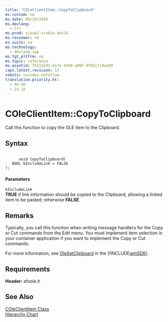 ```yaml
---
title: "COleClientItem::CopyToClipboard"
ms.custom: na
ms.date: 09/19/2016
ms.devlang: 
  - C++
ms.prod: visual-studio-dev14
ms.reviewer: na
ms.suite: na
ms.technology: 
  - devlang-cpp
ms.tgt_pltfrm: na
ms.topic: reference
ms.assetid: f5211e32-d17e-4269-a98f-8f82cfc0ad49
caps.latest.revision: 13
robots: noindex,nofollow
translation.priority.ht: 
  - de-de
  - ja-jp
---
```

# COleClientItem::CopyToClipboard
Call this function to copy the OLE item to the Clipboard.  
  
## Syntax  
  
```  
  
      void CopyToClipboard(  
   BOOL bIncludeLink = FALSE   
);  
```  
  
#### Parameters  
 `bIncludeLink`  
 **TRUE** if link information should be copied to the Clipboard, allowing a linked item to be pasted; otherwise **FALSE**.  
  
## Remarks  
 Typically, you call this function when writing message handlers for the Copy or Cut commands from the Edit menu. You must implement item selection in your container application if you want to implement the Copy or Cut commands.  
  
 For more information, see [OleSetClipboard](http://msdn.microsoft.com/library/windows/desktop/ms686623) in the [!INCLUDE[winSDK](../vs140/includes/winSDK_md.md)].  
  
## Requirements  
 **Header:** afxole.h  
  
## See Also  
 [COleClientItem Class](../vs140/COleClientItem-Class.md)   
 [Hierarchy Chart](../vs140/Hierarchy-Chart.md)